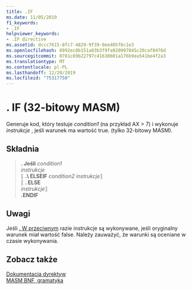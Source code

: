 ```yaml
---
title: .IF
ms.date: 11/05/2019
f1_keywords:
- .IF
helpviewer_keywords:
- .IF directive
ms.assetid: dccc7615-8fc7-4829-9f39-0ee405f6c1e3
ms.openlocfilehash: 6992ec8b151a83b3f9fa920997845c20caf0476d
ms.sourcegitcommit: 0781c69b22797c41630601a176b9ea541be4f2a3
ms.translationtype: MT
ms.contentlocale: pl-PL
ms.lasthandoff: 12/20/2019
ms.locfileid: "75317750"
---
```

# <a name="if-32-bit-masm"></a>. IF (32-bitowy MASM)

Generuje kod, który testuje *condition1* (na przykład AX > 7) i wykonuje *instrukcje* , jeśli warunek ma wartość true. (tylko 32-bitowy MASM).

## <a name="syntax"></a>Składnia

> **. Jeśli** *condition1*\
> *instrukcje*\
> ⟦ **.\ ELSEIF** *condition2*
> *instrukcje*⟧ \
> ⟦ **. ELSE**\
> *instrukcje*⟧ \
> **.ENDIF**

## <a name="remarks"></a>Uwagi

Jeśli [. W przeciwnym](dot-else.md) razie instrukcje są wykonywane, jeśli oryginalny warunek miał wartość false. Należy zauważyć, że warunki są oceniane w czasie wykonywania.

## <a name="see-also"></a>Zobacz także

[Dokumentacja dyrektyw](directives-reference.md)\
[MASM BNF, gramatyka](masm-bnf-grammar.md)
